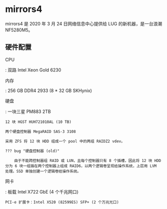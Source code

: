 # mirrors4

mirrors4 是 2020 年 3 月 24 日网络信息中心提供给 LUG 的新机器，是一台浪潮 NF5280M5。

## 硬件配置

CPU

:   双路 Intel Xeon Gold 6230

内存

:   256 GB DDR4 2933 (8 \* 32 GB SKHynix)

硬盘

:   一块三星 PM883 2TB

    12 块 HGST HUH721010AL (10 TB)

    两个硬盘控制器 MegaRAID SAS-3 3108

    采用 ZFS 将 12 块 HDD 组成一个 pool 中的两组 RAIDZ2 vdev。

    ??? bug "硬盘控制器 (old)"

        由于不能跨控制器组 RAID 或 LUN，且每个控制器只有 8 个插槽，因此将 12 块 HDD 分为 6 块一组插在两个控制器上组成 RAID6，以两个逻辑卷呈现给操作系统，上层用 LVM 处理。SSD 单独创建一个逻辑卷给操作系统。

网卡

:   板载 Intel X722 GbE (4 个千兆网口)

    PCI-e 扩展卡：Intel X520 (82599ES) SFP+ (2 个万兆光口)
